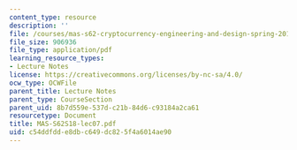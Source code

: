 ```yaml
---
content_type: resource
description: ''
file: /courses/mas-s62-cryptocurrency-engineering-and-design-spring-2018/c54ddfdde8dbc649dc825f4a6014ae90_MAS-S62S18-lec07.pdf
file_size: 906936
file_type: application/pdf
learning_resource_types:
- Lecture Notes
license: https://creativecommons.org/licenses/by-nc-sa/4.0/
ocw_type: OCWFile
parent_title: Lecture Notes
parent_type: CourseSection
parent_uid: 8b7d559e-537d-c21b-84d6-c93184a2ca61
resourcetype: Document
title: MAS-S62S18-lec07.pdf
uid: c54ddfdd-e8db-c649-dc82-5f4a6014ae90
---
```

